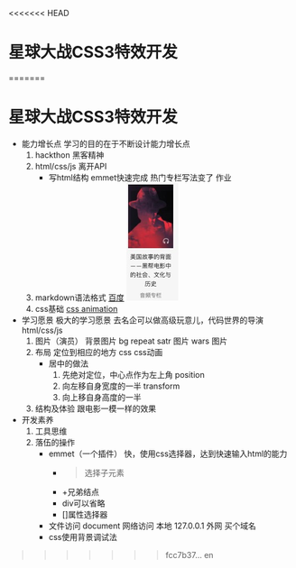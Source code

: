 <<<<<<< HEAD
# 星球大战CSS3特效开发
=======
# 星球大战CSS3特效开发
- 能力增长点
    学习的目的在于不断设计能力增长点
    1. hackthon 黑客精神
    2. html/css/js 离开API
        - 写html结构
            emmet快速完成 热门专栏写法变了 作业
    3. markdown语法格式
        [百度](http://www.baidu.com)
        ![百度](./images/column.jpg)
    4. css基础
        [css animation](https://www.w3school.com.cn/cssref/pr_animation.asp)
- 学习愿景
    极大的学习愿景
    去名企可以做高级玩意儿，代码世界的导演
    html/css/js
    1. 图片（演员）
        背景图片 bg repeat
        satr 图片
        wars 图片
    2. 布局
        定位到相应的地方
        css
        css动画
        - 居中的做法
            1. 先绝对定位，中心点作为左上角  position 
            2. 向左移自身宽度的一半  transform
            3. 向上移自身高度的一半
    3. 结构及体验
        跟电影一模一样的效果
- 开发素养
    1. 工具思维
    2. 落伍的操作
        - emmet（一个插件）
            快，使用css选择器，达到快速输入html的能力
            - >选择子元素
            - +兄弟结点
            - div可以省略
            - []属性选择器
        - 文件访问
            document
            网络访问 本地 127.0.0.1
            外网 买个域名
        - css使用背景调试法
>>>>>>> fcc7b37... en
